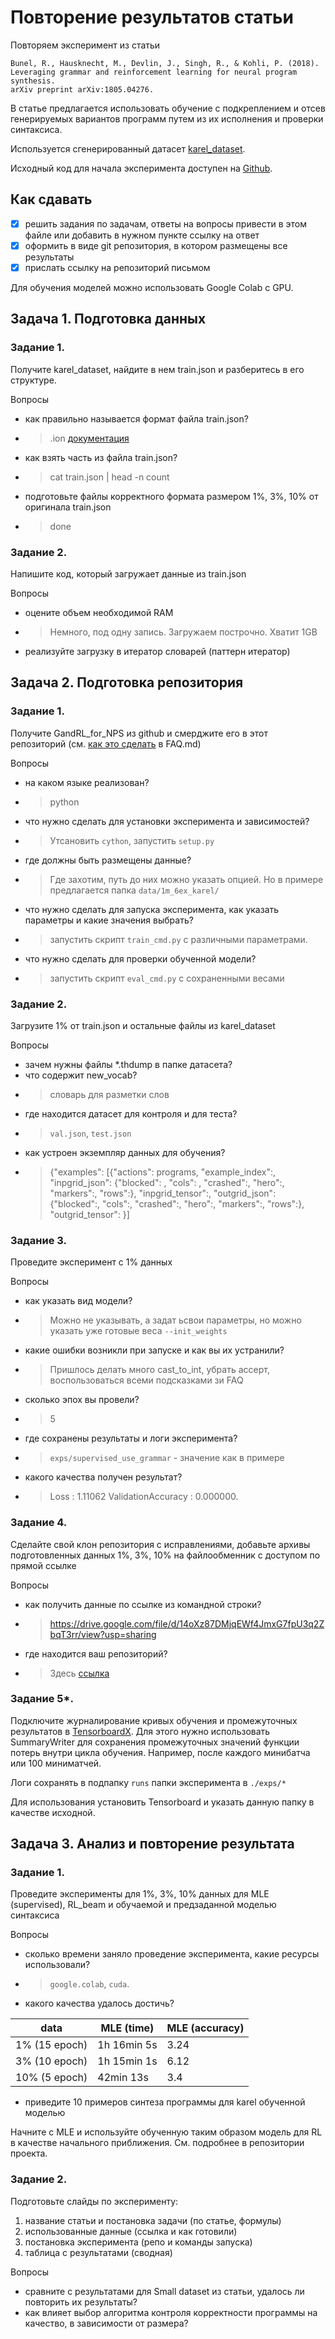 # Повторение результатов статьи 

Повторяем эксперимент из статьи

```
Bunel, R., Hausknecht, M., Devlin, J., Singh, R., & Kohli, P. (2018). 
Leveraging grammar and reinforcement learning for neural program synthesis. 
arXiv preprint arXiv:1805.04276.
```

В статье предлагается использовать обучение с подкреплением и отсев генерируемых вариантов программ путем из их исполнения и проверки синтаксиса.

Используется сгенерированный датасет [karel_dataset](https://msr-redmond.github.io/karel-dataset/).

Исходный код для начала эксперимента доступен на [Github](https://github.com/bunelr/GandRL_for_NPS).

## Как сдавать

 - [x] решить задания по задачам, ответы на вопросы привести в этом файле или добавить в нужном пункте ссылку на ответ
 - [x] оформить в виде git репозитория, в котором размещены все результаты
 - [x] прислать ссылку на репозиторий письмом

Для обучения моделей можно использовать Google Colab c GPU.

## Задача 1. Подготовка данных

### Задание 1. 

Получите karel_dataset, найдите в нем train.json и разберитесь в его структуре.

Вопросы
 - как правильно называется формат файла train.json?
 - > .ion [документация](https://amzn.github.io/ion-docs/)
 - как взять часть из файла train.json?
 - > cat train.json | head -n count
 - подготовьте файлы корректного формата размером 1%, 3%, 10% от оригинала train.json
 - > done
 
### Задание 2. 
 
Напишите код, который загружает данные из train.json
 
Вопросы
 - оцените объем необходимой RAM
 - > Немного, под одну запись. Загружаем построчно. Хватит 1GB
 - реализуйте загрузку в итератор словарей (паттерн итератор)
  
## Задача 2. Подготовка репозитория 

### Задание 1. 

Получите GandRL_for_NPS из github и смерджите его в этот репозиторий (см. [как это сделать](./FAQ.md#как-объединить-репозитории) в FAQ.md)

Вопросы
 - на каком языке реализован?
 - > python
 - что нужно сделать для установки эксперимента и зависимостей?
 - > Утсановить `cython`, запустить `setup.py`
 - где должны быть размещены данные?
 - > Где захотим, путь до них можно указать опцией. Но в примере предлагается папка `data/1m_6ex_karel/`
 - что нужно сделать для запуска эксперимента, как указать параметры и какие значения выбрать?
 - > запустить скрипт `train_cmd.py` с различными параметрами.
 - что нужно сделать для проверки обученной модели?
 - > запустить скрипт `eval_cmd.py` с сохраненными весами
 
### Задание 2. 
 
Загрузите 1% от train.json и остальные файлы из karel_dataset
 
Вопросы
 - зачем нужны файлы *.thdump в папке датасета?
 - что содержит new_vocab?
 - > словарь для разметки слов
 - где находится датасет для контроля и для теста?
 - > `val.json`, `test.json`
 - как устроен экземпляр данных для обучения?
 - > {"examples": [{"actions": programs, "example_index":, "inpgrid_json": {"blocked": , "cols": , "crashed":, "hero":, "markers":, "rows":}, "inpgrid_tensor":, "outgrid_json": {"blocked":, "cols":, "crashed":, "hero":, "markers":, "rows":}, "outgrid_tensor": }]

### Задание 3. 

Проведите эксперимент с 1% данных

Вопросы
 - как указать вид модели?
 - > Можно не указывать, а задат ьсвои параметры, но можно указать уже готовые веса `--init_weights`
 - какие ошибки возникли при запуске и как вы их устранили?
 - > Пришлось делать много cast_to_int, убрать ассерт, воспользоваться всеми подсказками зи FAQ
 - сколько эпох вы провели?
 - > 5
 - где сохранены результаты и логи эксперимента?
 - > `exps/supervised_use_grammar` - значение как в примере
 - какого качества получен результат?
 - > Loss : 1.11062 ValidationAccuracy : 0.000000.

 
### Задание 4. 
 
Сделайте свой клон репозитория с исправлениями, добавьте архивы подготовленных данных 1%, 3%, 10% на файлообменник с доступом по прямой ссылке
 
Вопросы
 - как получить данные по ссылке из командной строки?
 - > https://drive.google.com/file/d/14oXz87DMjqEWf4JmxG7fpU3q2ZbqT3rr/view?usp=sharing
 - где находится ваш репозиторий?
 - > Здесь [ссылка](https://github.com/MrBoogie27/automatic_programming_2)

### Задание 5*.

Подключите журналирование кривых обучения и промежуточных результатов в [TensorboardX](https://github.com/lanpa/tensorboardX). 
Для этого нужно использовать SummaryWriter для сохранения промежуточных значений функции потерь внутри цикла обучения. Например, после каждого минибатча или 100 миниматчей. 

Логи сохранять в подпапку ``runs`` папки эксперимента в ``./exps/*``

Для использования установить Tensorboard и указать данную папку в качестве исходной.
  
## Задача 3. Анализ и повторение результата

### Задание 1. 

Проведите эксперименты для 1%, 3%, 10% данных для MLE (supervised), RL_beam и обучаемой и предзаданной моделью синтаксиса

Вопросы
 - сколько времени заняло проведение эксперимента, какие ресурсы использовали?
 - > `google.colab`, `cuda`. 
 - какого качества удалось достичь?

| data  |  MLE (time) | MLE (accuracy) |
| ------------ | ------------ | ------------ |
| 1% (15 epoch)  |  1h 16min 5s  |  3.24 |
|  3% (10 epoch) |  1h 15min 1s  |  6.12  |
|  10% (5 epoch) |  42min 13s |  3.4 |
 - приведите 10 примеров синтеза программы для karel обученной моделью

Начните с MLE и используйте обученную таким образом модель для RL в качестве начального приближения.
См. подробнее в репозитории проекта.

### Задание 2. 

Подготовьте слайды по эксперименту: 
1. название статьи и постановка задачи (по статье, формулы) 
2. использованные данные (ссылка и как готовили)
3. постановка эксперимента (репо и команды запуска)
4. таблица с результатами (сводная)

Вопросы
 - сравните с результатами для Small dataset из статьи, удалось ли повторить их результаты?
 - как влияет выбор алгоритма контроля корректности программы на качество, в зависимости от размера?


